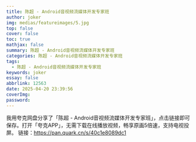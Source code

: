 ```yaml
---
title: 陈超 - Android音视频流媒体开发专家班
author: joker
img: medias/featureimages/5.jpg
top: false
cover: false
toc: true
mathjax: false
summary: 陈超 - Android音视频流媒体开发专家班
categories: 陈超 - Android音视频流媒体开发专家班
tags:
  - 陈超 - Android音视频流媒体开发专家班
keywords: joker
essay: false
abbrlink: 12563
date: 2025-04-20 23:39:56
coverImg:
password:
---
```


我用夸克网盘分享了「陈超 - Android音视频流媒体开发专家班」，点击链接即可保存。打开「夸克APP」，无需下载在线播放视频，畅享原画5倍速，支持电视投屏。
链接：https://pan.quark.cn/s/40c1e8089dc1
